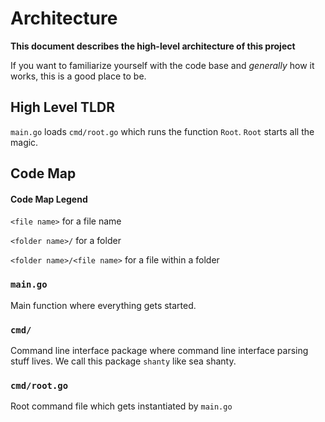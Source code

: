 # Architecture
**This document describes the high-level architecture of this project**

If you want to familiarize yourself with the code base and *generally* how it works, this is a good place to be.

## High Level TLDR
`main.go` loads `cmd/root.go` which runs the function `Root`. `Root` starts all the magic.

## Code Map

#### Code Map Legend

`<file name>` for a file name

`<folder name>/` for a folder

`<folder name>/<file name>` for a file within a folder

### `main.go`

Main function where everything gets started. 

### `cmd/`

Command line interface package where command line interface parsing stuff lives. We call this package `shanty` like sea shanty.

### `cmd/root.go`

Root command file which gets instantiated by `main.go`
